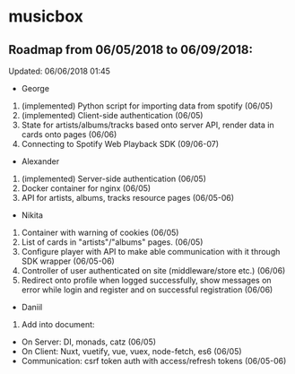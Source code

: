 # musicbox

## Roadmap from 06/05/2018 to 06/09/2018:

Updated: 06/06/2018 01:45

* George
1. (implemented) Python script for importing data from spotify (06/05)
2. (implemented) Client-side authentication (06/05)
3. State for artists/albums/tracks based onto server API, render data in cards onto pages (06/06)
4. Connecting to Spotify Web Playback SDK (09/06-07)

* Alexander
1. (implemented) Server-side authentication (06/05)
2. Docker container for nginx (06/05)
3. API for artists, albums, tracks resource pages (06/05-06)

* Nikita
1. Container with warning of cookies (06/05)
2. List of cards in "artists"/"albums" pages. (06/05)
3. Configure player with API to make able communication with it through SDK wrapper (06/05-06)
4. Controller of user authenticated on site (middleware/store etc.) (06/06)
5. Redirect onto profile when logged successfully, show messages on error while login and register and on successful registration (06/06)

* Daniil
1. Add into document:
  - On Server: DI, monads, catz (06/05)
  - On Client: Nuxt, vuetify, vue, vuex, node-fetch, es6 (06/05)
  - Communication: csrf token auth with access/refresh tokens (06/05-06)
